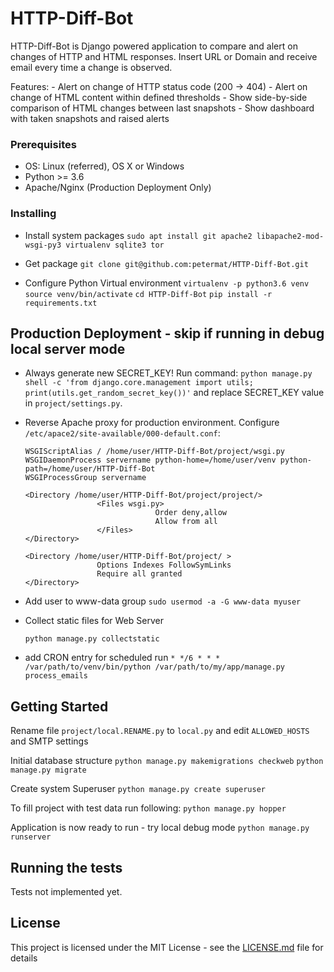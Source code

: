 # HTTP-Diff-Bot

HTTP-Diff-Bot is Django powered application to compare and alert on changes of HTTP and HTML responses.
Insert URL or Domain and receive email every time a change is observed.

Features:
	- Alert on change of HTTP status code (200 -> 404)
	- Alert on change of HTML content within defined thresholds
	- Show side-by-side comparison of HTML changes between last snapshots
	- Show dashboard with taken snapshots and raised alerts


### Prerequisites

- OS: Linux (referred), OS X or Windows
- Python >= 3.6
- Apache/Nginx  (Production Deployment Only)

### Installing

- Install system packages
	`sudo apt install git apache2 libapache2-mod-wsgi-py3 virtualenv sqlite3 tor `

- Get package
	`git clone git@github.com:petermat/HTTP-Diff-Bot.git`

- Configure Python Virtual environment
	`virtualenv -p python3.6 venv`
	`source venv/bin/activate`
	`cd HTTP-Diff-Bot`
	`pip install -r requirements.txt`

## Production Deployment - skip if running in debug local server mode

- Always generate new SECRET_KEY!
	Run command: `python manage.py shell -c 'from django.core.management import utils; print(utils.get_random_secret_key())'` and replace SECRET_KEY value in `project/settings.py`.

- Reverse Apache proxy for production environment. Configure `/etc/apace2/site-available/000-default.conf`:

	```
	WSGIScriptAlias / /home/user/HTTP-Diff-Bot/project/wsgi.py
	WSGIDaemonProcess servername python-home=/home/user/venv python-path=/home/user/HTTP-Diff-Bot
	WSGIProcessGroup servername

	<Directory /home/user/HTTP-Diff-Bot/project/project/>
					<Files wsgi.py>
								 Order deny,allow
								 Allow from all
					</Files>
	</Directory>

	<Directory /home/user/HTTP-Diff-Bot/project/ >
					Options Indexes FollowSymLinks
					Require all granted
	</Directory>

	```
- Add user to www-data group
	`sudo usermod -a -G www-data myuser`

- Collect static files for Web Server

	`python manage.py collectstatic`

- add CRON entry for scheduled run
	`* */6 * * * /var/path/to/venv/bin/python /var/path/to/my/app/manage.py process_emails`

## Getting Started

Rename file `project/local.RENAME.py` to `local.py` and edit `ALLOWED_HOSTS` and SMTP settings

Initial database structure
	`python manage.py makemigrations checkweb`
	`python manage.py migrate`

Create system Superuser
	`python manage.py create superuser`


To fill project with test data run following:
	`python manage.py hopper`

Application is now ready to run - try local debug mode
	`python manage.py runserver`

## Running the tests

Tests not implemented yet.


## License

This project is licensed under the MIT License - see the [LICENSE.md](LICENSE.md) file for details

